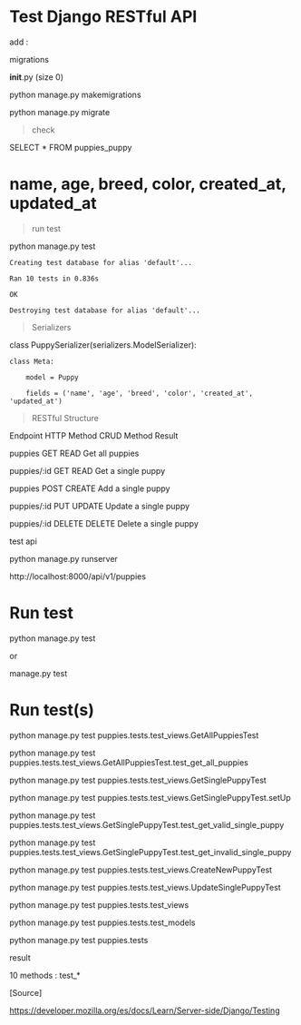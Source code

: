 # Test Django RESTful API

add : 

migrations

  __init__.py	(size 0)
 
 python manage.py makemigrations
 
python manage.py migrate

> check

SELECT * FROM puppies_puppy

#  name, age, breed, color,   created_at, updated_at




> run test
> 
python manage.py test

	Creating test database for alias 'default'...
  
	Ran 10 tests in 0.836s
  
	OK
  
	Destroying test database for alias 'default'...

> Serializers


class PuppySerializer(serializers.ModelSerializer):

    class Meta:
    
        model = Puppy
        
        fields = ('name', 'age', 'breed', 'color', 'created_at', 'updated_at')


> RESTful Structure

Endpoint	HTTP 	Method	CRUD Method	Result

puppies		GET	READ	Get		 all puppies

puppies/:id	GET	READ	Get		 a single puppy

puppies		POST	CREATE	Add		 a single puppy

puppies/:id	PUT	UPDATE	Update 		a single puppy

puppies/:id	DELETE	DELETE	Delete 		a single puppy

test api


python manage.py runserver

http://localhost:8000/api/v1/puppies

# Run  test 

python manage.py test

or

manage.py test


# Run  test(s)

python manage.py test puppies.tests.test_views.GetAllPuppiesTest

python manage.py test puppies.tests.test_views.GetAllPuppiesTest.test_get_all_puppies

python manage.py test puppies.tests.test_views.GetSinglePuppyTest

python manage.py test puppies.tests.test_views.GetSinglePuppyTest.setUp

python manage.py test puppies.tests.test_views.GetSinglePuppyTest.test_get_valid_single_puppy

python manage.py test puppies.tests.test_views.GetSinglePuppyTest.test_get_invalid_single_puppy

python manage.py test puppies.tests.test_views.CreateNewPuppyTest

python manage.py test puppies.tests.test_views.UpdateSinglePuppyTest

python manage.py test puppies.tests.test_views

python manage.py test puppies.tests.test_models

python manage.py test puppies.tests

result

10 methods : test_*


[Source]

https://developer.mozilla.org/es/docs/Learn/Server-side/Django/Testing
